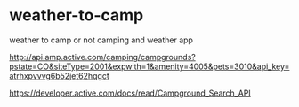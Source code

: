 # weather-to-camp
weather to camp or not camping and weather app


http://api.amp.active.com/camping/campgrounds?pstate=CO&siteType=2001&expwith=1&amenity=4005&pets=3010&api_key=atrhxpvvvg6b52jet62hqgct

https://developer.active.com/docs/read/Campground_Search_API